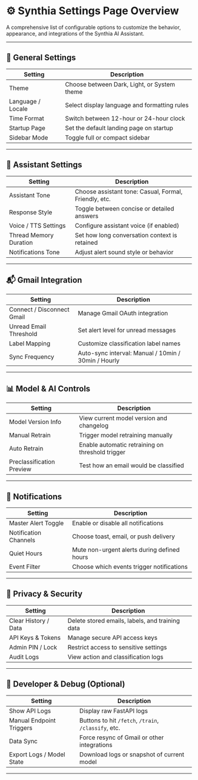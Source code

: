 # ⚙️ Synthia Settings Page Overview

A comprehensive list of configurable options to customize the behavior, appearance, and integrations of the Synthia AI Assistant.

---

## 🧩 General Settings

| Setting                 | Description                                        |
|-------------------------|----------------------------------------------------|
| Theme                  | Choose between Dark, Light, or System theme        |
| Language / Locale      | Select display language and formatting rules       |
| Time Format            | Switch between 12-hour or 24-hour clock            |
| Startup Page           | Set the default landing page on startup            |
| Sidebar Mode           | Toggle full or compact sidebar                     |

---

## 🧠 Assistant Settings

| Setting                   | Description                                               |
|---------------------------|-----------------------------------------------------------|
| Assistant Tone            | Choose assistant tone: Casual, Formal, Friendly, etc.     |
| Response Style            | Toggle between concise or detailed answers                |
| Voice / TTS Settings      | Configure assistant voice (if enabled)                    |
| Thread Memory Duration    | Set how long conversation context is retained             |
| Notifications Tone        | Adjust alert sound style or behavior                      |

---

## 📬 Gmail Integration

| Setting                     | Description                                                 |
|-----------------------------|-------------------------------------------------------------|
| Connect / Disconnect Gmail | Manage Gmail OAuth integration                              |
| Unread Email Threshold     | Set alert level for unread messages                         |
| Label Mapping              | Customize classification label names                        |
| Sync Frequency             | Auto-sync interval: Manual / 10min / 30min / Hourly         |

---

## 📊 Model & AI Controls

| Setting                     | Description                                              |
|-----------------------------|----------------------------------------------------------|
| Model Version Info         | View current model version and changelog                |
| Manual Retrain             | Trigger model retraining manually                       |
| Auto Retrain               | Enable automatic retraining on threshold trigger        |
| Preclassification Preview  | Test how an email would be classified                   |

---

## 🔔 Notifications

| Setting                     | Description                                              |
|-----------------------------|----------------------------------------------------------|
| Master Alert Toggle        | Enable or disable all notifications                     |
| Notification Channels      | Choose toast, email, or push delivery                   |
| Quiet Hours                | Mute non-urgent alerts during defined hours             |
| Event Filter               | Choose which events trigger notifications               |

---

## 🔐 Privacy & Security

| Setting                     | Description                                              |
|-----------------------------|----------------------------------------------------------|
| Clear History / Data       | Delete stored emails, labels, and training data         |
| API Keys & Tokens          | Manage secure API access keys                           |
| Admin PIN / Lock           | Restrict access to sensitive settings                   |
| Audit Logs                 | View action and classification logs                     |

---

## 🧪 Developer & Debug (Optional)

| Setting                     | Description                                              |
|-----------------------------|----------------------------------------------------------|
| Show API Logs              | Display raw FastAPI logs                                |
| Manual Endpoint Triggers   | Buttons to hit `/fetch`, `/train`, `/classify`, etc.    |
| Data Sync                  | Force resync of Gmail or other integrations             |
| Export Logs / Model State  | Download logs or snapshot of current model              |

---

